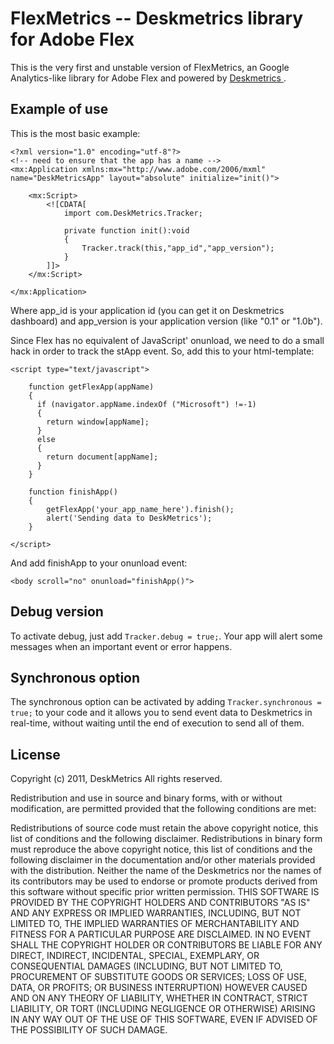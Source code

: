 FlexMetrics -- Deskmetrics library for Adobe Flex
=================================================

This is the very first and unstable version of FlexMetrics, an Google Analytics-like library for Adobe Flex and powered by [ Deskmetrics ](http://deskmetrics.com/).


Example of use
--------------

This is the most basic example:

    <?xml version="1.0" encoding="utf-8"?>
    <!-- need to ensure that the app has a name -->
    <mx:Application xmlns:mx="http://www.adobe.com/2006/mxml" name="DeskMetricsApp" layout="absolute" initialize="init()">
        
        <mx:Script>
            <![CDATA[
                import com.DeskMetrics.Tracker;
                
                private function init():void
                {
                    Tracker.track(this,"app_id","app_version");
                }
            ]]>
        </mx:Script>

    </mx:Application>

Where app_id is your application id (you can get it on Deskmetrics dashboard) and app_version is your application version (like "0.1" or "1.0b").

Since Flex has no equivalent of JavaScript' onunload, we need to do a small hack in order to track the stApp event. So, add this to your html-template:

    <script type="text/javascript">

        function getFlexApp(appName)
        {
          if (navigator.appName.indexOf ("Microsoft") !=-1)
          {
            return window[appName];
          } 
          else 
          {
            return document[appName];
          }
        }

        function finishApp()
        {
            getFlexApp('your_app_name_here').finish();
            alert('Sending data to DeskMetrics');
        }

    </script>


And add finishApp to your onunload event:

    <body scroll="no" onunload="finishApp()">

Debug version
-------------

To activate debug, just add `Tracker.debug = true;`. Your app will alert some messages when an important event or error happens.

Synchronous option
------------------

The synchronous option can be activated by adding `Tracker.synchronous = true;` to your code and it allows you to send event data to Deskmetrics in real-time, without waiting until the end of execution to send all of them.

License
-------

Copyright (c) 2011, DeskMetrics
All rights reserved.

Redistribution and use in source and binary forms, with or without modification, are permitted provided that the following conditions are met:

Redistributions of source code must retain the above copyright notice, this list of conditions and the following disclaimer.
Redistributions in binary form must reproduce the above copyright notice, this list of conditions and the following disclaimer in the documentation and/or other materials provided with the distribution.
Neither the name of the Deskmetrics nor the names of its contributors may be used to endorse or promote products derived from this software without specific prior written permission.
THIS SOFTWARE IS PROVIDED BY THE COPYRIGHT HOLDERS AND CONTRIBUTORS "AS IS" AND ANY EXPRESS OR IMPLIED WARRANTIES, INCLUDING, BUT NOT LIMITED TO, THE IMPLIED WARRANTIES OF MERCHANTABILITY AND FITNESS FOR A PARTICULAR PURPOSE ARE DISCLAIMED. IN NO EVENT SHALL THE COPYRIGHT HOLDER OR CONTRIBUTORS BE LIABLE FOR ANY DIRECT, INDIRECT, INCIDENTAL, SPECIAL, EXEMPLARY, OR CONSEQUENTIAL DAMAGES (INCLUDING, BUT NOT LIMITED TO, PROCUREMENT OF SUBSTITUTE GOODS OR SERVICES; LOSS OF USE, DATA, OR PROFITS; OR BUSINESS INTERRUPTION) HOWEVER CAUSED AND ON ANY THEORY OF LIABILITY, WHETHER IN CONTRACT, STRICT LIABILITY, OR TORT (INCLUDING NEGLIGENCE OR OTHERWISE) ARISING IN ANY WAY OUT OF THE USE OF THIS SOFTWARE, EVEN IF ADVISED OF THE POSSIBILITY OF SUCH DAMAGE.
